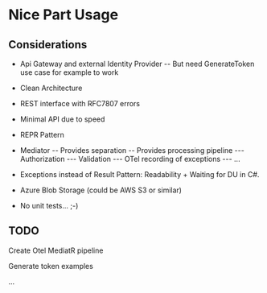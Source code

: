 # Nice Part Usage

## Considerations

- Api Gateway and external Identity Provider
-- But need GenerateToken use case for example to work

- Clean Architecture

- REST interface with RFC7807 errors

- Minimal API due to speed

- REPR Pattern

- Mediator
-- Provides separation
-- Provides processing pipeline
--- Authorization
--- Validation
--- OTel recording of exceptions
--- ...

- Exceptions instead of Result Pattern: Readability + Waiting for DU in C#.

- Azure Blob Storage (could be AWS S3 or similar)

- No unit tests... ;-)

## TODO

Create Otel MediatR pipeline

Generate token examples

... 
